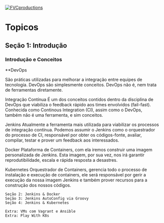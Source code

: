 <a href="https://gitlab.com/rocha.public/cursos/jenkins-em-larga-escala/-/wikis/home"><img src="https://gitlab.com/rocha.public/cursos/jenkins-em-larga-escala/-/wikis/images/missaodevops-jenkins-docker-kube.png" title="FVCproductions" alt="FVCproductions"></a>

# Topicos


## Seção 1: Introdução

### Introdução e Conceitos

**DevOps

São práticas utilizadas para melhorar a integração entre equipes de tecnologia.
DevOps são simplesmente conceitos. DevOps não é, nem trata de ferramentas diretamente.


Integração Contínua
É um dos conceitos contidos dentro da disciplina de DevOps que viabiliza o feedback rápido aos times envolvidos (fail-fast). Conhecida como Continous Integration (CI), assim como o DevOps, também não é uma ferramenta, e sim conceitos.


Jenkins
Atualmente a ferramenta mais utilizada para viabilizar os processos de integração contínua. Podemos assumir o Jenkins como o orquestrador do processo de CI, responsável por obter os códigos-fonte, avaliar, compilar, testar e prover um feedback aos interessados.


Docker
Plataforma de Containers, com ela iremos construir uma imagem personalizada de Jenkins. Esta imagem, por sua vez, nos irá garantir reprodutibilidade, escala e rápida resposta a desastres.


Kubernetes
Orquestrador de Containers, gerencia todo o processo de instalação e execução de containers, ele será responsável por gerir a execução da nossa imagem Jenkins e também prover recursos para a construção dos nossos códigos.

```
Seção 2: Jenkins & Docker
Seção 3: Jenkins AutoConfig via Groovy
Seção 4: Jenkins & Kubernetes

Extra: VMs com Vagrant e Ansible
Extra: Play With K8s

